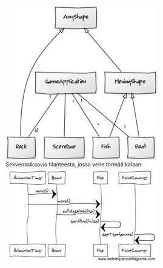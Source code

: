 <img src="https://github.com/ansolotli/otm-harjoitustyo/blob/master/Fishquest/dokumentaatio/kuvat/luokkakaavio.png" width="400">  
Sekvenssikaavio tilanteesta, jossa vene törmää kalaan:  
<img src="https://github.com/ansolotli/otm-harjoitustyo/blob/master/Fishquest/dokumentaatio/kuvat/otm_sequence.png", width="400">
